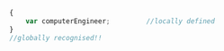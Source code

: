 
<!--
**samipism/samipism** is a ✨ _special_ ✨ repository because its `README.md` (this file) appears on your GitHub profile.

Here are some ideas to get you started:

- 🔭 I’m currently working on ...
- 🌱 I’m currently learning ...
- 👯 I’m looking to collaborate on ...
- 🤔 I’m looking for help with ...
- 💬 Ask me about ...
- 📫 How to reach me: ...
- 😄 Pronouns: ...
- ⚡ Fun fact: ...
-->
```js
{
    var computerEngineer;         //locally defined 
}
//globally recognised!!
```
<!-- [![Samip's GitHub stats](https://github-readme-stats.vercel.app/api?username=samipism&count_private=true)](https://github.com/anuraghazra/github-readme-stats) -->
<!-- ![](https://komarev.com/ghpvc/?username=samipism&color=green) -->
